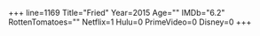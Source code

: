 +++
line=1169
Title="Fried"
Year=2015
Age=""
IMDb="6.2"
RottenTomatoes=""
Netflix=1
Hulu=0
PrimeVideo=0
Disney=0
+++

